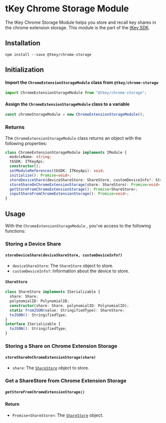 # tKey Chrome Storage Module

The tKey Chrome Storage Module helps you store and recall key shares in the chrome extension storage. This module is the part of the [tKey SDK](https://github.com/tkey/tkey/).

## Installation

```shell
npm install --save @tkey/chrome-storage
```

## Initialization

#### Import the `ChromeExtensionStorageModule` class from `@tkey/chrome-storage`

```javascript
import ChromeExtensionStorageModule from "@tkey/chrome-storage";
```

#### Assign the `ChromeExtensionStorageModule` class to a variable

```javascript
const chromeStorageModule = new ChromeExtensionStorageModule();
```

### Returns

The `ChromeExtensionStorageModule` class returns an object with the following properties:

```ts
class ChromeExtensionStorageModule implements IModule {
  moduleName: string;
  tbSDK: ITKeyApi;
  constructor();
  setModuleReferences(tbSDK: ITKeyApi): void;
  initialize(): Promise<void>;
  storeDeviceShare(deviceShareStore: ShareStore, customDeviceInfo?: StringifiedType): Promise<void>;
  storeShareOnChromeExtensionStorage(share: ShareStore): Promise<void>;
  getStoreFromChromeExtensionStorage(): Promise<ShareStore>;
  inputShareFromChromeExtensionStorage(): Promise<void>;
}
```

## Usage

With the `ChromeExtensionStorageModule` , you've access to the following functions:

### Storing a Device Share

#### `storeDeviceShare(deviceShareStore, customDeviceInfo?)`

- `deviceShareStore`: The `ShareStore` object to store.
- `customDeviceInfo?`: Information about the device to store.

#### `ShareStore`

```ts
class ShareStore implements ISerializable {
  share: Share;
  polynomialID: PolynomialID;
  constructor(share: Share, polynomialID: PolynomialID);
  static fromJSON(value: StringifiedType): ShareStore;
  toJSON(): StringifiedType;
}
interface ISerializable {
  toJSON(): StringifiedType;
}
```

### Storing a Share on Chrome Extension Storage

#### `storeShareOnChromeExtensionStorage(share)`

- `share`: The [`ShareStore`](#sharestore) object to store.

### Get a ShareStore from Chrome Extension Storage

##### `getStoreFromChromeExtensionStorage()`

#### Return

- `Promise<ShareStore>`: The [`ShareStore`](#sharestore) object.